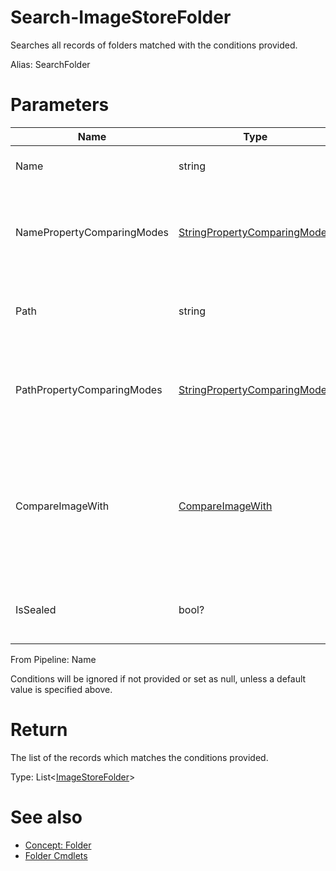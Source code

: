 # Search-ImageStoreFolder
Searches all records of folders matched with the conditions provided.

Alias: SearchFolder

# Parameters
|Name|Type|Description|Optional|
|---|---|---|---|
|Name|string|Filters records by name.|Yes|
|NamePropertyComparingModes|[StringPropertyComparingModes](../../type/StringPropertyComparingModes.md)|The ways to use Name in condition. Default value is ```Contains```.|Yes|
|Path|string|Filters records by the path of the root directory.|Yes|
|PathPropertyComparingModes|[StringPropertyComparingModes](../../type/StringPropertyComparingModes.md)|The ways to use Path in condition. Default value is ```Contains```.|Yes|
|CompareImageWith|[CompareImageWith](../../type/ImageStoreFolder.md#compare-image-with)|Filters records by the scope of the target files to be compared with for each file located in this folder.|Yes|
|IsSealed|bool?|Filters records by whether the folder is set to sealed.|Yes|

From Pipeline: Name

Conditions will be ignored if not provided or set as null, unless a default value is specified above.

# Return
The list of the records which matches the conditions provided.

Type: List<[ImageStoreFolder](../../type/ImageStoreFolder.md)>

# See also
  * [Concept: Folder](../../concept/Folder.md)
  * [Folder Cmdlets](../cmdlets.md#folder)